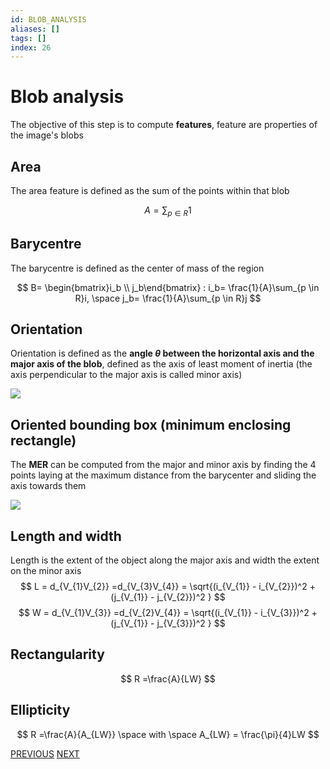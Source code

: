 ```yaml
---
id: BLOB_ANALYSIS
aliases: []
tags: []
index: 26
---
```


# Blob analysis

The objective of this step is to compute **features**, feature are properties of the image's blobs

## Area

The area feature is defined as the sum of the points within that blob

$$
A = \sum_{p\in R}1
$$

## Barycentre

The barycentre is defined as the center of mass of the region

$$
B= \begin{bmatrix}i_b \\ j_b\end{bmatrix} : i_b= \frac{1}{A}\sum_{p \in R}i, \space j_b= \frac{1}{A}\sum_{p \in R}j
$$
## Orientation

Orientation is defined as the **angle $\theta$ between the horizontal axis and the major axis of the blob**, defined as the axis of least moment of inertia (the axis perpendicular to the major axis is called minor axis)

![](computer_vision/Pasted_image_20240303183222.png)

## Oriented bounding box (minimum enclosing rectangle)

The **MER** can be computed from the major and minor axis by finding the 4 points laying at the maximum distance from the barycenter and sliding the axis towards them

![](computer_vision/Pasted_image_20240303183704.png)
## Length and width


Length is the extent of the object along the major axis and width the extent on the minor axis
$$
L = d_{V_{1}V_{2}} =d_{V_{3}V_{4}}  = \sqrt{(i_{V_{1}} - i_{V_{2}})^2 +(j_{V_{1}} - j_{V_{2}})^2 }
$$
$$
W = d_{V_{1}V_{3}} =d_{V_{2}V_{4}}  = \sqrt{(i_{V_{1}} - i_{V_{3}})^2 +(j_{V_{1}} - j_{V_{3}})^2 }
$$
## Rectangularity

$$
R =\frac{A}{LW}
$$

## Ellipticity

$$
R =\frac{A}{A_{LW}} \space with \space A_{LW} = \frac{\pi}{4}LW
$$

[PREVIOUS](pages/computer_vision/image_segmentation_blob_analysis/components_labeling.md) [NEXT](pages/computer_vision/local_features/finding_correspondences.md)
